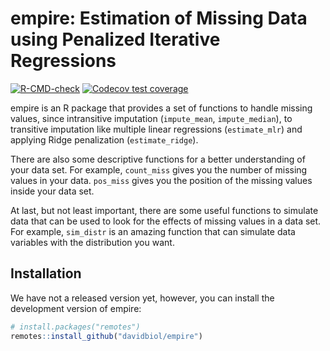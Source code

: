 
<!-- README.md is generated from README.Rmd. Please edit that file -->

# empire: Estimation of Missing Data using Penalized Iterative Regressions

<!-- badges: start -->

[![R-CMD-check](https://github.com/davidbiol/empire/workflows/R-CMD-check/badge.svg)](https://github.com/davidbiol/empire/actions)
[![Codecov test
coverage](https://codecov.io/gh/davidbiol/empire/branch/master/graph/badge.svg)](https://codecov.io/gh/davidbiol/empire?branch=master)
<!-- badges: end -->

empire is an R package that provides a set of functions to handle
missing values, since intransitive imputation (`impute_mean`,
`impute_median`), to transitive imputation like multiple linear
regressions (`estimate_mlr`) and applying Ridge penalization
(`estimate_ridge`).

There are also some descriptive functions for a better understanding of
your data set. For example, `count_miss` gives you the number of missing
values in your data. `pos_miss` gives you the position of the missing
values inside your data set.

At last, but not least important, there are some useful functions to
simulate data that can be used to look for the effects of missing values
in a data set. For example, `sim_distr` is an amazing function that can
simulate data variables with the distribution you want.

## Installation

We have not a released version yet, however, you can install the
development version of empire:

``` r
# install.packages("remotes")
remotes::install_github("davidbiol/empire")
```
